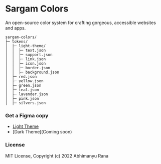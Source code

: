 # Sargam Colors
An open-source color system for crafting gorgeous, accessible websites and apps.

```
sargam-colors/
├─ tokens/
│  ├─ light-theme/
│  │  ├─ text.json
│  │  ├─ support.json
│  │  ├─ link.json
│  │  ├─ icon.json
│  │  ├─ border.json
│  │  ├─ background.json
│  ├─ red.json
│  ├─ yellow.json
│  ├─ green.json
│  ├─ teal.json
│  ├─ lavender.json
│  ├─ pink.json
│  ├─ silvers.json

```

### Get a Figma copy
- [Light Theme](https://www.figma.com/community/file/1161992682973418812)
- [Dark Theme](Coming soon)

### License
MIT License, Copyright (c) 2022 Abhimanyu Rana
